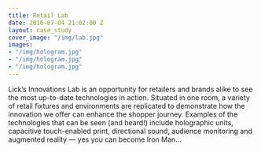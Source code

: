 ```yaml
---
title: Retail Lab
date: 2016-07-04 21:02:00 Z
layout: case_study
cover_image: "/img/lab.jpg"
images:
- "/img/hologram.jpg"
- "/img/hologram.jpg"
- "/img/hologram.jpg"
---
```

Lick’s Innovations Lab is an opportunity for retailers and brands alike to see the most up-to-date technologies in action.
Situated in one room, a variety of retail fixtures and environments are replicated to demonstrate how the innovation we offer can enhance the shopper journey.
Examples of the technologies that can be seen (and heard!) include holographic units, capacitive touch-enabled print, directional sound, audience monitoring and augmented reality — yes you can become Iron Man…
